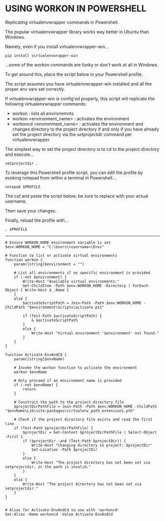 # USING WORKON IN POWERSHELL
Replicating virtualenvwrapper commands in Powershell.

The popular virtualenvwrapper library works way better in Ubuntu than Windows.

Namely, even if you install virtualenvwrapper-win...

    pip install virtualenvwrapper-win

...some of the *workon* commands are funky or don't work at all in Windows.

To get around this, place the script below in your Powershell profile.

The script assumes you have virtualenvwrapper-win installed and all the proper env vars set correctly.

If virtualenvwrapper-win is config'ed properly, this script will replicate the following virtualenvwrapper commands:

- workon : lists all environemnts
- workon <environment_name> : activates the environment
- workoncd <environment_name> : activates the environment and changes directory to the project directory if and only if you have already set the project directory via the *setprojectdir* command per virtualenvwrapper.

The simplest way to set the project directory is to cd to the project directory and execute...

    setprojectdir .

To leverage this Powershell profile script, you can edit the profile by evoking notepad from within a terminal in Powershell...

    notepad $PROFILE

The cut and paste the script below; be sure to replace <username> with your actual username.

Then save your changes.

Finally, reload the profile with...

    . $PROFILE

---

	# Ensure WORKON_HOME environment variable is set
	$env:WORKON_HOME = "C:\Users\<username>\Envs"

	# Function to list or activate virtual environments
	function workon {
		param([string]$environment = "")
		
		# List all environments if no specific environment is provided
		if (-not $environment) {
			Write-Host "Available virtual environments:"
			Get-ChildItem -Path $env:WORKON_HOME -Directory | ForEach-Object { Write-Host $_.Name }
		}
		else {
			$activateScriptPath = Join-Path -Path $env:WORKON_HOME -ChildPath "$environment\Scripts\activate.ps1"
			
			if (Test-Path $activateScriptPath) {
				& $activateScriptPath
			}
			else {
				Write-Host "Virtual environment '$environment' not found."
			}
		}
	}

	function Activate-EnvAndCd {
		param([string]$envName)
		
		# Invoke the workon function to activate the environment
		workon $envName
		
		# Only proceed if an environment name is provided
		if (-not $envName) {
			return
		}
		
		# Construct the path to the project directory file
		$projectDirPathFile = Join-Path -Path $env:WORKON_HOME -ChildPath "$envName\Lib\site-packages\virtualenv_path_extensions.pth"
		
		# Check if the project directory file exists and read the first line
		if (Test-Path $projectDirPathFile) {
			$projectDir = Get-Content $projectDirPathFile | Select-Object -First 1
			if ($projectDir -and (Test-Path $projectDir)) {
				Write-Host "Changing directory to project: $projectDir"
				Set-Location -Path $projectDir
			}
			else {
				Write-Host "The project directory has not been set via setprojectdir, or the path is invalid."
			}
		}
		else {
			Write-Host "The project directory has not been set via setprojectdir."
		}
	}


	# Alias for Activate-EnvAndCd to use with 'workoncd'
	Set-Alias -Name workoncd -Value Activate-EnvAndCd

